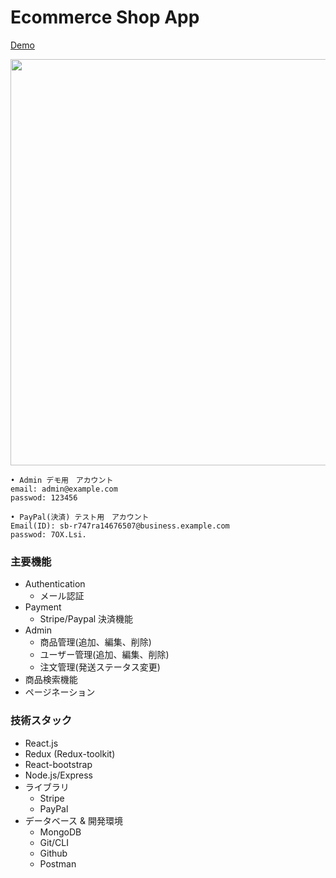 # Ecommerce Shop App

[Demo](https://e-commerce-app-mern.onrender.com/)

<img width='650' src="https://user-images.githubusercontent.com/58486430/236671819-748e4f15-f885-4477-b6e4-cccd5a7a0b8b.png">

```
• Admin デモ用　アカウント
email: admin@example.com
passwod: 123456

• PayPal(決済) テスト用　アカウント
Email(ID): sb-r747ra14676507@business.example.com 
passwod: 7OX.Lsi.
```

### 主要機能
  - Authentication
    - メール認証
  - Payment
    - Stripe/Paypal 決済機能
  - Admin
    - 商品管理(追加、編集、削除)
    - ユーザー管理(追加、編集、削除)
    - 注文管理(発送ステータス変更)
  - 商品検索機能
  - ページネーション
  
### 技術スタック
  - React.js
  - Redux (Redux-toolkit)
  - React-bootstrap
  - Node.js/Express
  - ライブラリ
    - Stripe
    - PayPal
  - データベース & 開発環境
    - MongoDB
    - Git/CLI
    - Github
    - Postman
   
